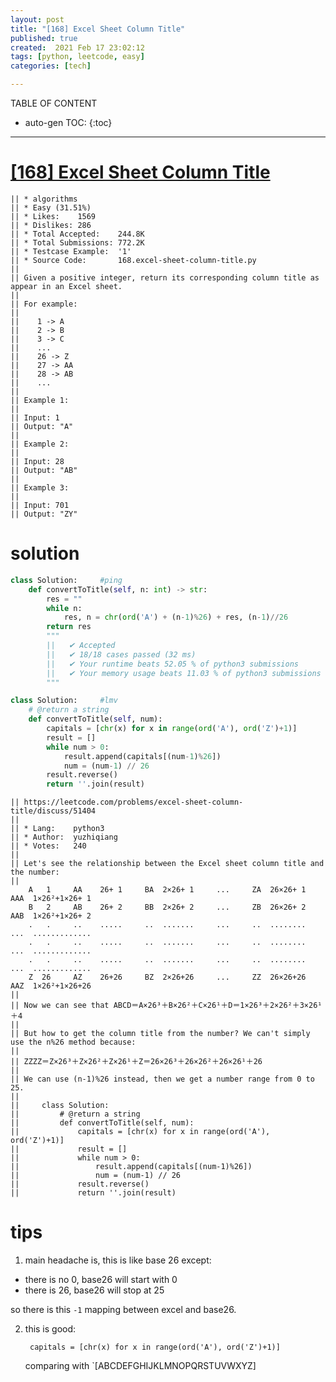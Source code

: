 ```yaml
---
layout: post
title: "[168] Excel Sheet Column Title"
published: true
created:  2021 Feb 17 23:02:12
tags: [python, leetcode, easy]
categories: [tech]

---
```


TABLE OF CONTENT

* auto-gen TOC:
{:toc}

- - -


# [[168] Excel Sheet Column Title](https://leetcode.com/problems/excel-sheet-column-title/description/)

    || * algorithms
    || * Easy (31.51%)
    || * Likes:    1569
    || * Dislikes: 286
    || * Total Accepted:    244.8K
    || * Total Submissions: 772.2K
    || * Testcase Example:  '1'
    || * Source Code:       168.excel-sheet-column-title.py
    || 
    || Given a positive integer, return its corresponding column title as
    appear in an Excel sheet.
    || 
    || For example:
    || 
    || ⁠   1 -> A
    || ⁠   2 -> B
    || ⁠   3 -> C
    || ⁠   ...
    || ⁠   26 -> Z
    || ⁠   27 -> AA
    || ⁠   28 -> AB 
    || ⁠   ...
    || 
    || Example 1:
    || 
    || Input: 1
    || Output: "A"
    || 
    || Example 2:
    || 
    || Input: 28
    || Output: "AB"
    || 
    || Example 3:
    || 
    || Input: 701
    || Output: "ZY"

# solution

```python
class Solution:     #ping
    def convertToTitle(self, n: int) -> str:
        res = ""
        while n:
            res, n = chr(ord('A') + (n-1)%26) + res, (n-1)//26
        return res
        """
        ||   ✔ Accepted
        ||   ✔ 18/18 cases passed (32 ms)
        ||   ✔ Your runtime beats 52.05 % of python3 submissions
        ||   ✔ Your memory usage beats 11.03 % of python3 submissions (14.4 MB)
        """

class Solution:     #lmv
    # @return a string
    def convertToTitle(self, num):
        capitals = [chr(x) for x in range(ord('A'), ord('Z')+1)]
        result = []
        while num > 0:
            result.append(capitals[(num-1)%26])
            num = (num-1) // 26
        result.reverse()
        return ''.join(result)
```

    || https://leetcode.com/problems/excel-sheet-column-title/discuss/51404
    || 
    || * Lang:    python3
    || * Author:  yuzhiqiang
    || * Votes:   240
    || 
    || Let's see the relationship between the Excel sheet column title and the number:
    || 
        A   1     AA    26+ 1     BA  2×26+ 1     ...     ZA  26×26+ 1     AAA  1×26²+1×26+ 1
        B   2     AB    26+ 2     BB  2×26+ 2     ...     ZB  26×26+ 2     AAB  1×26²+1×26+ 2
        .   .     ..    .....     ..  .......     ...     ..  ........     ...  .............   
        .   .     ..    .....     ..  .......     ...     ..  ........     ...  .............
        .   .     ..    .....     ..  .......     ...     ..  ........     ...  .............
        Z  26     AZ    26+26     BZ  2×26+26     ...     ZZ  26×26+26     AAZ  1×26²+1×26+26
    || 
    || Now we can see that ABCD＝A×26³＋B×26²＋C×26¹＋D＝1×26³＋2×26²＋3×26¹＋4
    || 
    || But how to get the column title from the number? We can't simply use the n%26 method because:
    || 
    || ZZZZ＝Z×26³＋Z×26²＋Z×26¹＋Z＝26×26³＋26×26²＋26×26¹＋26
    || 
    || We can use (n-1)%26 instead, then we get a number range from 0 to 25.
    || 
    ||     class Solution:
    ||         # @return a string
    ||         def convertToTitle(self, num):
    ||             capitals = [chr(x) for x in range(ord('A'), ord('Z')+1)]
    ||             result = []
    ||             while num > 0:
    ||                 result.append(capitals[(num-1)%26])
    ||                 num = (num-1) // 26
    ||             result.reverse()
    ||             return ''.join(result)

# tips

1. main headache is, this is like base 26 except:
* there is no 0, base26 will start with 0
* there is 26, base26 will stop at 25

so there is this `-1` mapping between excel and base26.

2. this is good:

        capitals = [chr(x) for x in range(ord('A'), ord('Z')+1)]

    comparing with `[ABCDEFGHIJKLMNOPQRSTUVWXYZ]


